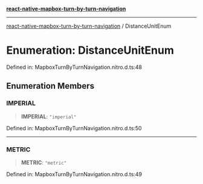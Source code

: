 [**react-native-mapbox-turn-by-turn-navigation**](../README.md)

***

[react-native-mapbox-turn-by-turn-navigation](../globals.md) / DistanceUnitEnum

# Enumeration: DistanceUnitEnum

Defined in: MapboxTurnByTurnNavigation.nitro.d.ts:48

## Enumeration Members

### IMPERIAL

> **IMPERIAL**: `"imperial"`

Defined in: MapboxTurnByTurnNavigation.nitro.d.ts:50

***

### METRIC

> **METRIC**: `"metric"`

Defined in: MapboxTurnByTurnNavigation.nitro.d.ts:49
